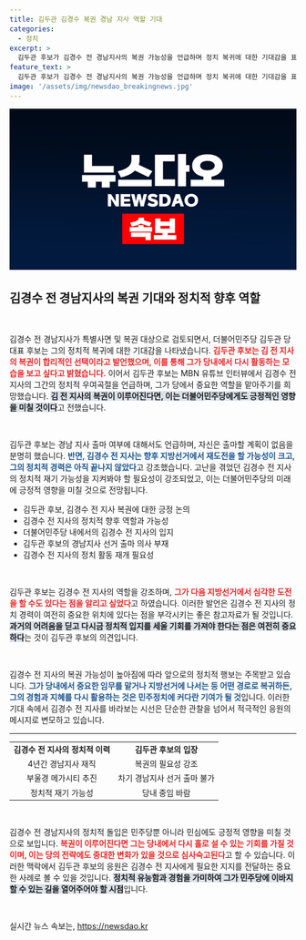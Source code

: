 ```yaml
---
title: 김두관 김경수 복권 경남 지사 역할 기대
categories:
  - 정치
excerpt: >
  김두관 후보가 김경수 전 경남지사의 복권 가능성을 언급하며 정치 복귀에 대한 기대감을 표명했습니다. 김 전 지사의 복권은 합리적 선택이라며 그의 정치적 미래와 역할에 나서기를 희망했습니다. 클릭해 더 자세한 이야기를 들어보세요!
feature_text: >
  김두관 후보가 김경수 전 경남지사의 복권 가능성을 언급하며 정치 복귀에 대한 기대감을 표명했습니다. 김 전 지사의 복권은 합리적 선택이라며 그의 정치적 미래와 역할에 나서기를 희망했습니다. 클릭해 더 자세한 이야기를 들어보세요!
image: '/assets/img/newsdao_breakingnews.jpg'
---
```


<p><img src="/assets/img/newsdao_breakingnews.jpg" alt="bookingtag 속보" /></p>

<h2 data-ke-size="size26">김경수 전 경남지사의 복권 기대와 정치적 향후 역할</h2>

<p data-ke-size="size16">&nbsp;</p>

<p>김경수 전 경남지사가 특별사면 및 복권 대상으로 검토되면서, 더불어민주당 김두관 당 대표 후보는 그의 정치적 복귀에 대한 기대감을 나타냈습니다. <b><span style="color: #ee2323;">김두관 후보는 김 전 지사의 복권이 합리적인 선택이라고 발언했으며, 이를 통해 그가 당내에서 다시 활동하는 모습을 보고 싶다고 밝혔습니다.</span></b> 이어서 김두관 후보는 MBN 유튜브 인터뷰에서 김경수 전 지사의 그간의 정치적 우여곡절을 언급하며, 그가 당에서 중요한 역할을 맡아주기를 희망했습니다. <b><span style="background-color: #21538527;">김 전 지사의 복권이 이루어진다면, 이는 더불어민주당에게도 긍정적인 영향을 미칠 것이다</span></b>고 전했습니다.</p>

<p data-ke-size="size16">&nbsp;</p>

<p>김두관 후보는 경남 지사 출마 여부에 대해서도 언급하며, 자신은 출마할 계획이 없음을 분명히 했습니다. <b><span style="color: #1a5490;">반면, 김경수 전 지사는 향후 지방선거에서 재도전을 할 가능성이 크고, 그의 정치적 경력은 아직 끝나지 않았다</span></b>고 강조했습니다. 고난을 겪었던 김경수 전 지사의 정치적 재기 가능성을 지켜봐야 할 필요성이 강조되었고, 이는 더불어민주당의 미래에 긍정적 영향을 미칠 것으로 전망됩니다.</p>

<ul>
<li>김두관 후보, 김경수 전 지사 복권에 대한 긍정 논의</li>
<li>김경수 전 지사의 정치적 향후 역할과 가능성</li>
<li>더불어민주당 내에서의 김경수 전 지사의 입지</li>
<li>김두관 후보의 경남지사 선거 출마 의사 부재</li>
<li>김경수 전 지사의 정치 활동 재개 필요성</li>
</ul>

<p data-ke-size="size16">&nbsp;</p>

<p>김두관 후보는 김경수 전 지사의 역할을 강조하며, <b><span style="color: #ee2323;">그가 다음 지방선거에서 심각한 도전을 할 수도 있다는 점을 알리고 싶었다</span></b>고 하였습니다. 이러한 발언은 김경수 전 지사의 정치 경력이 여전히 중요한 위치에 있다는 점을 부각시키는 좋은 참고자료가 될 것입니다. <b><span style="background-color: #21538527;">과거의 어려움을 딛고 다시금 정치적 입지를 세울 기회를 가져야 한다는 점은 여전히 중요하다</span></b>는 것이 김두관 후보의 의견입니다.</p>

<p data-ke-size="size16">&nbsp;</p>

<p>김경수 전 지사의 복권 가능성이 높아짐에 따라 앞으로의 정치적 행보는 주목받고 있습니다. <b><span style="color: #1a5490;">그가 당내에서 중요한 임무를 맡거나 지방선거에 나서는 등 어떤 경로로 복귀하든, 그의 경험과 지혜를 다시 활용하는 것은 민주정치에 커다란 기여가 될 것</span></b>입니다. 이러한 기대 속에서 김경수 전 지사를 바라보는 시선은 단순한 관찰을 넘어서 적극적인 응원의 메시지로 변모하고 있습니다.</p>

<hr />

<table style="width:100%">
    <tr>
        <td style="text-align: center; height: 17px;"><b>김경수 전 지사의 정치적 이력</b></td>
        <td style="text-align: center; height: 17px;"><b>김두관 후보의 입장</b></td>
    </tr>
    <tr>
        <td style="text-align: center; height: 17px;">4년간 경남지사 재직</td>
        <td style="text-align: center; height: 17px;">복권의 필요성 강조</td>
    </tr>
    <tr>
        <td style="text-align: center; height: 17px;">부울경 메가시티 추진</td>
        <td style="text-align: center; height: 17px;">차기 경남지사 선거 출마 불가</td>
    </tr>
    <tr>
        <td style="text-align: center; height: 17px;">정치적 재기 가능성</td>
        <td style="text-align: center; height: 17px;">당내 중임 바람</td>
    </tr>
</table>

<p data-ke-size="size16">&nbsp;</p>

<p>김경수 전 경남지사의 정치적 돌입은 민주당뿐 아니라 민심에도 긍정적 영향을 미칠 것으로 보입니다. <b><span style="color: #ee2323;">복권이 이루어진다면 그는 당내에서 다시 홀로 설 수 있는 기회를 가질 것이며, 이는 당의 전략에도 중대한 변화가 있을 것으로 심사숙고된다</span></b>고 할 수 있습니다. 이러한 맥락에서 김두관 후보의 응원은 김경수 전 지사에게 필요한 지지를 전달하는 중요한 사례로 볼 수 있을 것입니다. <b><span style="background-color: #21538527;">정치적 유능함과 경험을 가미하여 그가 민주당에 이바지할 수 있는 길을 열어주어야 할 시점</span></b>입니다. </p>

<p data-ke-size="size16">&nbsp;</p>
실시간 뉴스 속보는, <a href="https://newsdao.kr" rel="dofollow">https://newsdao.kr</a>


